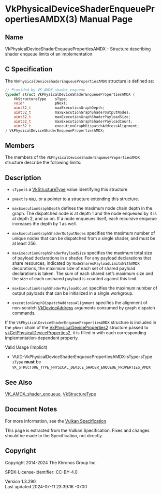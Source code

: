 # VkPhysicalDeviceShaderEnqueuePropertiesAMDX(3) Manual Page

## Name

VkPhysicalDeviceShaderEnqueuePropertiesAMDX - Structure describing
shader enqueue limits of an implementation



## <a href="#_c_specification" class="anchor"></a>C Specification

The `VkPhysicalDeviceShaderEnqueuePropertiesAMDX` structure is defined
as:

``` c
// Provided by VK_AMDX_shader_enqueue
typedef struct VkPhysicalDeviceShaderEnqueuePropertiesAMDX {
    VkStructureType    sType;
    void*              pNext;
    uint32_t           maxExecutionGraphDepth;
    uint32_t           maxExecutionGraphShaderOutputNodes;
    uint32_t           maxExecutionGraphShaderPayloadSize;
    uint32_t           maxExecutionGraphShaderPayloadCount;
    uint32_t           executionGraphDispatchAddressAlignment;
} VkPhysicalDeviceShaderEnqueuePropertiesAMDX;
```

## <a href="#_members" class="anchor"></a>Members

The members of the `VkPhysicalDeviceShaderEnqueuePropertiesAMDX`
structure describe the following limits:

## <a href="#_description" class="anchor"></a>Description

- `sType` is a [VkStructureType](https://registry.khronos.org/vulkan/specs/1.3-extensions/man/html/VkStructureType.html) value identifying
  this structure.

- `pNext` is `NULL` or a pointer to a structure extending this
  structure.

- <span id="limits-maxExecutionGraphDepth"></span>
  `maxExecutionGraphDepth` defines the maximum node chain depth in the
  graph. The dispatched node is at depth 1 and the node enqueued by it
  is at depth 2, and so on. If a node enqueues itself, each recursive
  enqueue increases the depth by 1 as well.

- <span id="limits-maxExecutionGraphShaderOutputNodes"></span>
  `maxExecutionGraphShaderOutputNodes` specifies the maximum number of
  unique nodes that can be dispatched from a single shader, and must be
  at least 256.

- <span id="limits-maxExecutionGraphShaderPayloadSize"></span>
  `maxExecutionGraphShaderPayloadSize` specifies the maximum total size
  of payload declarations in a shader. For any payload declarations that
  share resources, indicated by `NodeSharesPayloadLimitsWithAMDX`
  decorations, the maximum size of each set of shared payload
  declarations is taken. The sum of each shared set’s maximum size and
  the size of each unshared payload is counted against this limit.

- <span id="limits-maxExecutionGraphShaderPayloadCount"></span>
  `maxExecutionGraphShaderPayloadCount` specifies the maximum number of
  output payloads that can be initialized in a single workgroup.

- <span id="limits-executionGraphDispatchAddressAlignment"></span>
  `executionGraphDispatchAddressAlignment` specifies the alignment of
  non-scratch [VkDeviceAddress](https://registry.khronos.org/vulkan/specs/1.3-extensions/man/html/VkDeviceAddress.html) arguments consumed
  by graph dispatch commands.

If the `VkPhysicalDeviceShaderEnqueuePropertiesAMDX` structure is
included in the `pNext` chain of the
[VkPhysicalDeviceProperties2](https://registry.khronos.org/vulkan/specs/1.3-extensions/man/html/VkPhysicalDeviceProperties2.html)
structure passed to
[vkGetPhysicalDeviceProperties2](https://registry.khronos.org/vulkan/specs/1.3-extensions/man/html/vkGetPhysicalDeviceProperties2.html),
it is filled in with each corresponding implementation-dependent
property.

Valid Usage (Implicit)

- <a href="#VUID-VkPhysicalDeviceShaderEnqueuePropertiesAMDX-sType-sType"
  id="VUID-VkPhysicalDeviceShaderEnqueuePropertiesAMDX-sType-sType"></a>
  VUID-VkPhysicalDeviceShaderEnqueuePropertiesAMDX-sType-sType  
  `sType` **must** be
  `VK_STRUCTURE_TYPE_PHYSICAL_DEVICE_SHADER_ENQUEUE_PROPERTIES_AMDX`

## <a href="#_see_also" class="anchor"></a>See Also

[VK_AMDX_shader_enqueue](https://registry.khronos.org/vulkan/specs/1.3-extensions/man/html/VK_AMDX_shader_enqueue.html),
[VkStructureType](https://registry.khronos.org/vulkan/specs/1.3-extensions/man/html/VkStructureType.html)

## <a href="#_document_notes" class="anchor"></a>Document Notes

For more information, see the <a
href="https://registry.khronos.org/vulkan/specs/1.3-extensions/html/vkspec.html#VkPhysicalDeviceShaderEnqueuePropertiesAMDX"
target="_blank" rel="noopener">Vulkan Specification</a>

This page is extracted from the Vulkan Specification. Fixes and changes
should be made to the Specification, not directly.

## <a href="#_copyright" class="anchor"></a>Copyright

Copyright 2014-2024 The Khronos Group Inc.

SPDX-License-Identifier: CC-BY-4.0

Version 1.3.290  
Last updated 2024-07-11 23:39:16 -0700
